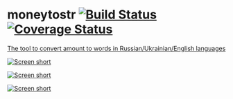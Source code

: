 moneytostr [![Build Status](https://secure.travis-ci.org/javadev/moneytostr-russian.png)](http://travis-ci.org/javadev/moneytostr-russian) [![Coverage Status](https://coveralls.io/repos/javadev/moneytostr-russian/badge.png)](https://coveralls.io/r/javadev/moneytostr-russian)
==========

[The tool to convert amount to words in Russian/Ukrainian/English languages](<http://javadev.github.io/moneytostr-russian/>)

[![Screen short](https://raw.github.com/javadev/moneytostr-russian/master/moneytostr.png)](https://github.com/javadev/moneytostr-russian/)

[![Screen short](https://raw.github.com/javadev/moneytostr-russian/master/moneytostr2.png)](https://github.com/javadev/moneytostr-russian/)

[![Screen short](https://raw.github.com/javadev/moneytostr-russian/master/moneytostr3.png)](https://github.com/javadev/moneytostr-russian/)

